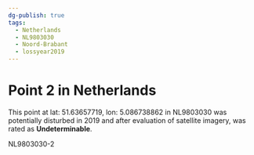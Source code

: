 ```yaml
---
dg-publish: true
tags:
  - Netherlands
  - NL9803030
  - Noord-Brabant
  - lossyear2019
---
```


# Point 2 in Netherlands

This point at lat: 51.63657719, lon: 5.086738862 in NL9803030 was potentially disturbed in 2019 and after evaluation of satellite imagery, was rated as **Undeterminable**.



NL9803030-2